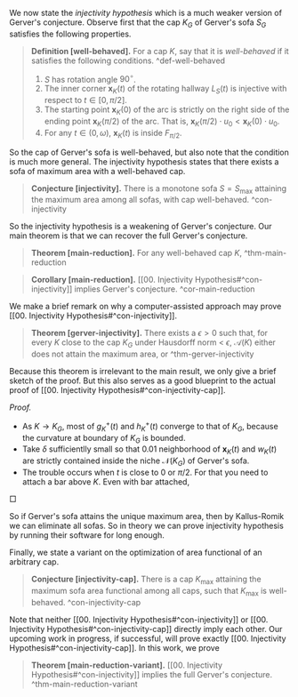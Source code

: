 We now state the _injectivity hypothesis_ which is a much weaker version of Gerver's conjecture. Observe first that the cap $K_G$ of Gerver's sofa $S_G$ satisfies the following properties.

> __Definition [well-behaved].__ For a cap $K$, say that it is _well-behaved_ if it satisfies the following conditions. ^def-well-behaved
> 
> 1. $S$ has rotation angle $90^{\circ}$.
> 2. The inner corner $\mathbf{x}_K(t)$ of the rotating hallway $L_S(t)$ is injective with respect to $t \in [0, \pi/2]$.
> 3. The starting point $\mathbf{x}_K(0)$ of the arc is strictly on the right side of the ending point $\mathbf{x}_K(\pi/2)$ of the arc. That is, $\mathbf{x}_K(\pi/2) \cdot u_0 < \mathbf{x}_K(0) \cdot u_0$.
> 4. For any $t \in (0, \omega)$, $\mathbf{x}_K(t)$ is inside $F_{\pi/2}$.

So the cap of Gerver's sofa is well-behaved, but also note that the condition is much more general. The injectivity hypothesis states that there exists a sofa of maximum area with a well-behaved cap.

> __Conjecture [injectivity].__ There is a monotone sofa $S = S_{\text{max}}$ attaining the maximum area among all sofas, with cap well-behaved. ^con-injectivity

So the injectivity hypothesis is a weakening of Gerver's conjecture. Our main theorem is that we can recover the full Gerver's conjecture.

> __Theorem [main-reduction].__ For any well-behaved cap $K$,  ^thm-main-reduction

> __Corollary [main-reduction].__ [[00. Injectivity Hypothesis#^con-injectivity]] implies Gerver's conjecture. ^cor-main-reduction



We make a brief remark on why a computer-assisted approach may prove [[00. Injectivity Hypothesis#^con-injectivity]]. 

> __Theorem [gerver-injectivity].__ There exists a $\epsilon>0$ such that, for every $K$ close to the cap $K_G$ under Hausdorff norm < $\epsilon$, $\mathcal{A}(K)$ either does not attain the maximum area, or  ^thm-gerver-injectivity

Because this theorem is irrelevant to the main result, we only give a brief sketch of the proof. But this also serves as a good blueprint to the actual proof of [[00. Injectivity Hypothesis#^con-injectivity-cap]].

_Proof._ 

- As $K \to K_G$, most of $g^+_K(t)$ and $h^+_K(t)$ converge to that of $K_G$, because the curvature at boundary of $K_G$ is bounded.
- Take $\delta$ sufficientlly small so that 0.01 neighborhood of $\mathbf{x}_K(t)$ and $w_K(t)$ are strictly contained inside the niche $\mathcal{N}(K_G)$ of Gerver's sofa.
- The trouble occurs when $t$ is close to $0$ or $\pi/2$. For that you need to attach a bar above $K$. Even with bar attached, 

□

So if Gerver's sofa attains the unique maximum area, then by Kallus-Romik we can eliminate all sofas. So in theory we can prove injectivity hypothesis by running their software for long enough.

Finally, we state a variant on the optimization of area functional of an arbitrary cap. 

> __Conjecture [injectivity-cap].__ There is a cap $K_{\text{max}}$ attaining the maximum sofa area functional among all caps, such that $K_{\text{max}}$ is well-behaved. ^con-injectivity-cap

Note that neither [[00. Injectivity Hypothesis#^con-injectivity]] or [[00. Injectivity Hypothesis#^con-injectivity-cap]] directly imply each other. Our upcoming work in progress, if successful, will prove exactly [[00. Injectivity Hypothesis#^con-injectivity-cap]]. In this work, we prove 

> __Theorem [main-reduction-variant].__ [[00. Injectivity Hypothesis#^con-injectivity]] implies the full Gerver's conjecture. ^thm-main-reduction-variant

